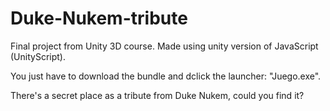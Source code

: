 # Duke-Nukem-tribute

Final project from Unity 3D course. Made using unity version of JavaScript (UnityScript).

You just have to download the bundle and dclick the launcher: "Juego.exe".

There's a secret place as a tribute from Duke Nukem, could you find it?
